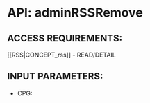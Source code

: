 # API: adminRSSRemove


## ACCESS REQUIREMENTS: ##
[[RSS|CONCEPT_rss]] - READ/DETAIL




## INPUT PARAMETERS: ##
  * CPG: 

